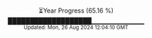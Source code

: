 <p align="center">
⏳Year Progress (65.16 %)<br>
███████████████████▁▁▁▁▁▁▁▁▁▁▁ <br>
<sub>Updated: Mon, 26 Aug 2024 12:04:10 GMT</sub>
</p>

